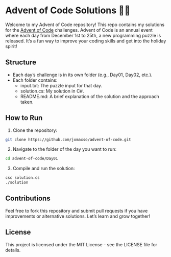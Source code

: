 # Advent of Code Solutions 🎅🎄
Welcome to my Advent of Code repository! This repo contains my solutions for the [Advent of Code](https://adventofcode.com) challenges. Advent of Code is an annual event where each day from December 1st to 25th, a new programming puzzle is released. It’s a fun way to improve your coding skills and get into the holiday spirit! 

## Structure
- Each day’s challenge is in its own folder (e.g., Day01, Day02, etc.).
- Each folder contains:
  - input.txt: The puzzle input for that day.
  - solution.cs: My solution in C#.
  - README.md: A brief explanation of the solution and the approach taken.

## How to Run
1. Clone the repository:
```bash
git clone https://github.com/jomaxso/advent-of-code.git
```
2. Navigate to the folder of the day you want to run:
```bash
cd advent-of-code/Day01
```
3. Compile and run the solution:
```bash
csc solution.cs
./solution
```

## Contributions
Feel free to fork this repository and submit pull requests if you have improvements or alternative solutions. Let’s learn and grow together!

## License
This project is licensed under the MIT License - see the LICENSE file for details.
